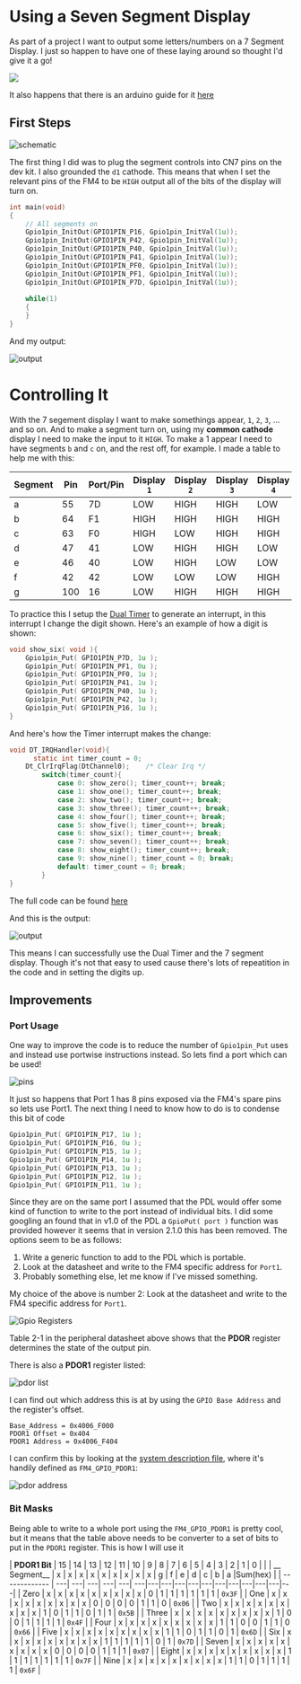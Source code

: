 # Using a Seven Segment Display

As part of a project I want to output some letters/numbers on a 7 Segment Display. I just so happen to have one of these laying around so thought I'd give it a go! 

<img src="http://haneefputtur.com/wp-content/uploads/2016/02/pic7segment.jpg">

It also happens that there is an arduino guide for it [here](http://haneefputtur.com/7-segment-4-digit-led-display-sma420564-using-arduino.html)

## First Steps

![schematic](schematic.PNG)

The first thing I did was to plug the segment controls into CN7 pins on the dev kit. I also grounded the `d1` cathode. This means that when I set the relevant pins of the FM4 to be `HIGH` output all of the bits of the display will turn on. 

``` c
int main(void)
{
	// All segments on
	Gpio1pin_InitOut(GPIO1PIN_P16, Gpio1pin_InitVal(1u));
	Gpio1pin_InitOut(GPIO1PIN_P42, Gpio1pin_InitVal(1u));
	Gpio1pin_InitOut(GPIO1PIN_P40, Gpio1pin_InitVal(1u));
	Gpio1pin_InitOut(GPIO1PIN_P41, Gpio1pin_InitVal(1u));
	Gpio1pin_InitOut(GPIO1PIN_PF0, Gpio1pin_InitVal(1u));
	Gpio1pin_InitOut(GPIO1PIN_PF1, Gpio1pin_InitVal(1u));
	Gpio1pin_InitOut(GPIO1PIN_P7D, Gpio1pin_InitVal(1u));
	   
    while(1)
    {
    }
}
```

And my output:

![output](all_on.JPG)

# Controlling It
With the 7 segement display I want to make somethings appear, `1`, `2`, `3`, ... and so on. And to make a segment turn on, using my __common cathode__ display I need to make the input to it `HIGH`. To make a 1 appear I need to have segments `b` and `c` on, and the rest off, for example. I made a table to help me with this:

| Segment | Pin | Port/Pin | Display `1` | Display `2` | Display `3` |Display `4` |Display `5` |Display `6` |Display `7` |Display `8` |Display `9` |Display `0` |
| --- | --- | --- | --- | --- | --- | --- | --- | --- | --- | --- | --- | --- |
| a | 55| 7D | LOW  | HIGH |HIGH |LOW |  HIGH |HIGH |HIGH |HIGH |HIGH |HIGH |
| b | 64| F1 | HIGH | HIGH |HIGH |HIGH | LOW  |LOW  |HIGH |HIGH |HIGH |HIGH |
| c | 63| F0 | HIGH | LOW  |HIGH |HIGH | HIGH |HIGH |HIGH |HIGH |HIGH |HIGH |
| d | 47| 41 |  LOW |  HIGH| HIGH| LOW|   HIGH| HIGH| LOW |HIGH |HIGH |HIGH |
| e | 46| 40 |  LOW |  HIGH| LOW | LOW |  LOW | HIGH| LOW |HIGH |LOW  |HIGH |
| f | 42| 42 | LOW  | LOW  |LOW  |HIGH  | HIGH| HIGH|LOW  |HIGH |HIGH |HIGH |
| g | 100| 16| LOW  | HIGH |HIGH |HIGH | HIGH |HIGH |LOW  |HIGH |HIGH |LOW  |

To practice this I setup the [Dual Timer](../timer/index.md) to generate an interrupt, in this interrupt I change the digit shown. Here's an example of how a digit is shown:

``` c
void show_six( void ){
	Gpio1pin_Put( GPIO1PIN_P7D, 1u );
	Gpio1pin_Put( GPIO1PIN_PF1, 0u );
	Gpio1pin_Put( GPIO1PIN_PF0, 1u );
	Gpio1pin_Put( GPIO1PIN_P41, 1u );
	Gpio1pin_Put( GPIO1PIN_P40, 1u );
	Gpio1pin_Put( GPIO1PIN_P42, 1u );
	Gpio1pin_Put( GPIO1PIN_P16, 1u );
}
```

And here's how the Timer interrupt makes the change:

```c
void DT_IRQHandler(void){
	  static int timer_count = 0;
    Dt_ClrIrqFlag(DtChannel0);    /* Clear Irq */
		switch(timer_count){
			case 0: show_zero(); timer_count++; break;
			case 1: show_one(); timer_count++; break;
			case 2: show_two(); timer_count++; break;
			case 3: show_three(); timer_count++; break;
			case 4: show_four(); timer_count++; break;
			case 5: show_five(); timer_count++; break;
			case 6: show_six(); timer_count++; break;
			case 7: show_seven(); timer_count++; break;
			case 8: show_eight(); timer_count++; break;
			case 9: show_nine(); timer_count = 0; break;
			default: timer_count = 0; break;
		}	
}
```

The full code can be found [here](count_loop.c)

And this is the output:

![output](sevenseg_loop.gif)

This means I can successfully use the Dual Timer and the 7 segment display. Though it's not that easy to used cause there's lots of repeatition in the code and in setting the digits up.

## Improvements

### Port Usage

One way to improve the code is to reduce the number of `Gpio1pin_Put` uses and instead use portwise instructions instead. So lets find a port which can be used!

![pins](port1_pins.png)

It just so happens that Port 1 has 8 pins exposed via the FM4's spare pins so lets use Port1. The next thing I need to know how to do is to condense this bit of code 

```c
Gpio1pin_Put( GPIO1PIN_P17, 1u );
Gpio1pin_Put( GPIO1PIN_P16, 0u );
Gpio1pin_Put( GPIO1PIN_P15, 1u );
Gpio1pin_Put( GPIO1PIN_P14, 1u );
Gpio1pin_Put( GPIO1PIN_P13, 1u );
Gpio1pin_Put( GPIO1PIN_P12, 1u );
Gpio1pin_Put( GPIO1PIN_P11, 1u );

```

Since they are on the same port I assumed that the PDL would offer some kind of function to write to the port instead of individual bits. I did some googling an found that in v1.0 of the PDL a `GpioPut( port )` function was provided however it seems that in version 2.1.0 this has been removed. The options seem to be as follows: 

1. Write a generic function to add to the PDL which is portable. 
2. Look at the datasheet and write to the FM4 specific address for `Port1`.
3. Probably something else, let me know if I've missed something.

My choice of the above is number 2: Look at the datasheet and write to the FM4 specific address for `Port1`.

![Gpio Registers](gpio_table.PNG)

Table 2-1 in the peripheral datasheet above shows that the __PDOR__ register determines the state of the output pin.

There is also a __PDOR1__ register listed:

![pdor list](PDOR_table.PNG)

I can find out which address this is at by using the `GPIO Base Address` and the register's offset.

```
Base_Address = 0x4006_F000
PDOR1 Offset = 0x404
PDOR1 Address = 0x4006_F404
```

I can confirm this by looking at the [system description file](code/s6e2ccxj/common/s6e2ccxj.h), where it's handily defined as `FM4_GPIO_PDOR1`:

![pdor address](system_pdor1.PNG)

### Bit Masks

Being able to write to a whole port using the `FM4_GPIO_PDOR1` is pretty cool, but it means that the table above needs to be converter to a set of bits to put in the `PDOR1` register. This is how I will use it


| __PDOR1 Bit__ | 15 | 14 | 13 | 12 | 11 | 10 | 9 | 8 | 7 | 6 | 5 | 4 | 3 | 2 | 1 | 0 |    |
| __ Segment__  |  x | x  | x  | x  | x  | x  | x | x | x | g | f | e | d | c | b | a |Sum(hex) |
| ------------- | ---| ---| ---| ---| ---| ---|---|---|---|---|---|---|---|---|---|---|---|
| Zero 			|  x | x  | x  | x  | x  | x  | x | x | x | 0 | 1 | 1 | 1 | 1 | 1 | 1 | `0x3F` |
| One 			|  x | x  | x  | x  | x  | x  | x | x | x | 0 | 0 | 0 | 0 | 1 | 1 | 0 | `0x06` |
| Two 			|  x | x  | x  | x  | x  | x  | x | x | x | 1 | 0 | 1 | 1 | 0 | 1 | 1 | `0x5B` |
| Three			|  x | x  | x  | x  | x  | x  | x | x | x | 1 | 0 | 0 | 1 | 1 | 1 | 1 | `0x4F` |
| Four			|  x | x  | x  | x  | x  | x  | x | x | x | 1 | 1 | 0 | 0 | 1 | 1 | 0 | `0x66` |
| Five 			|  x | x  | x  | x  | x  | x  | x | x | x | 1 | 1 | 0 | 1 | 1 | 0 | 1 | `0x6D` |
| Six			|  x | x  | x  | x  | x  | x  | x | x | x | 1 | 1 | 1 | 1 | 1 | 0 | 1 | `0x7D` |
| Seven			|  x | x  | x  | x  | x  | x  | x | x | x | 0 | 0 | 0 | 0 | 1 | 1 | 1 | `0x07` |
| Eight			|  x | x  | x  | x  | x  | x  | x | x | x | 1 | 1 | 1 | 1 | 1 | 1 | 1 | `0x7F` |
| Nine			|  x | x  | x  | x  | x  | x  | x | x | x | 1 | 1 | 0 | 1 | 1 | 1 | 1 | `0x6F` |